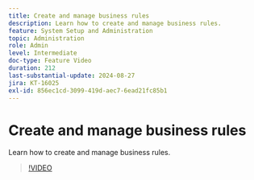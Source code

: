 ```yaml
---
title: Create and manage business rules
description: Learn how to create and manage business rules.
feature: System Setup and Administration
topic: Administration
role: Admin
level: Intermediate
doc-type: Feature Video
duration: 212
last-substantial-update: 2024-08-27
jira: KT-16025
exl-id: 856ec1cd-3099-419d-aec7-6ead21fc85b1
---
```

# Create and manage business rules

Learn how to create and manage business rules.

>[!VIDEO](https://video.tv.adobe.com/v/3433105/?quality=12&learn=on&enablevpops)
